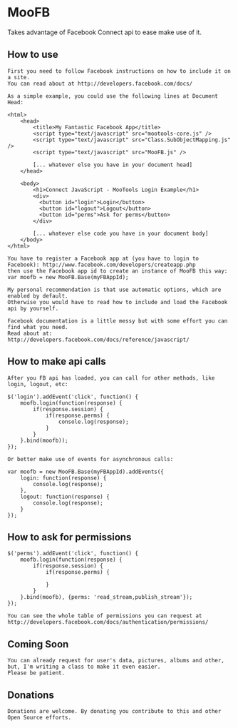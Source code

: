 MooFB
=====

Takes advantage of Facebook Connect api to ease make use of it.

How to use
----------
	
	First you need to follow Facebook instructions on how to include it on a site.
	You can read about at http://developers.facebook.com/docs/
	
	As a simple example, you could use the following lines at Document Head:
	
	<html>
		<head>
			<title>My Fantastic Facebook App</title>
			<script type="text/javascript" src="mootools-core.js" />
			<script type="text/javascript" src="Class.SubObjectMapping.js" />
			<script type="text/javascript" src="MooFB.js" />
			
			[... whatever else you have in your document head]
		</head>
		
		<body>
			<h1>Connect JavaScript - MooTools Login Example</h1>
			<div>
			  <button id="login">Login</button>
			  <button id="logout">Logout</button>
			  <button id="perms">Ask for perms</button>
			</div>
			
			[... whatever else code you have in your document body]
		</body>
	</html>
	
	You have to register a Facebook app at (you have to login to Facebook): http://www.facebook.com/developers/createapp.php
	then use the Facebook app id to create an instance of MooFB this way:
	var moofb = new MooFB.Base(myFBAppId);
	
	My personal recommendation is that use automatic options, which are enabled by default.
	Otherwise you would have to read how to include and load the Facebook api by yourself.
	
	Facebook documentation is a little messy but with some effort you can find what you need.
	Read about at: http://developers.facebook.com/docs/reference/javascript/
	
How to make api calls
---------------------
	
	After you FB api has loaded, you can call for other methods, like login, logout, etc:
	
	$('login').addEvent('click', function() {
		moofb.login(function(response) {
			if(response.session) {
				if(response.perms) {
					console.log(response);
				}
			}
		}.bind(moofb));
	});
	
	Or better make use of events for asynchronous calls:
	
	var moofb = new MooFB.Base(myFBAppId).addEvents({
		login: function(response) {
			console.log(response);
		},
		logout: function(response) {
			console.log(response);
		}
	});
	
	
How to ask for permissions
--------------------------
	
	$('perms').addEvent('click', function() {
		moofb.login(function(response) {
			if(response.session) {
				if(response.perms) {
					
				}
			}
		}.bind(moofb), {perms: 'read_stream,publish_stream'});
	});
	
	You can see the whole table of permissions you can request at http://developers.facebook.com/docs/authentication/permissions/

Coming Soon
-----------
	
	You can already request for user's data, pictures, albums and other, but, I'm writing a class to make it even easier.
	Please be patient.

Donations
---------
	
	Donations are welcome. By donating you contribute to this and other Open Source efforts.